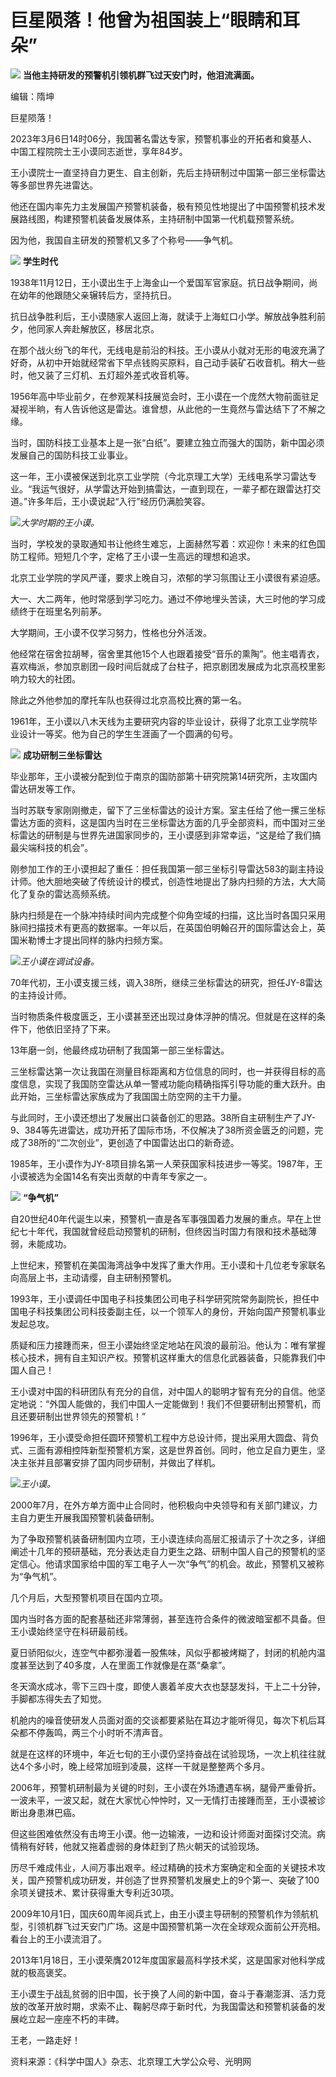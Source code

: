 # 巨星陨落！他曾为祖国装上“眼睛和耳朵”

![](https://inews.gtimg.com/news_bt/OZWDYFtWi3VE4VgLfK2yMU9wAktVVElRxZkzSc6-MikZ4AA/1000)
**当他主持研发的预警机引领机群飞过天安门时，他泪流满面。**

编辑：隋坤

巨星陨落！

2023年3月6日14时06分，我国著名雷达专家，预警机事业的开拓者和奠基人、中国工程院院士王小谟同志逝世，享年84岁。

王小谟院士一直坚持自力更生、自主创新，先后主持研制过中国第一部三坐标雷达等多部世界先进雷达。

他还在国内率先力主发展国产预警机装备，极有预见性地提出了中国预警机技术发展路线图，构建预警机装备发展体系，主持研制中国第一代机载预警系统。

因为他，我国自主研发的预警机又多了个称号——争气机。

![](https://inews.gtimg.com/news_bt/OeKY3v_8WQx3oN-mU6aEBkk4mFJL1UjUw8ybKZ08u9WfkAA/1000)
**学生时代**

1938年11月12日，王小谟出生于上海金山一个爱国军官家庭。抗日战争期间，尚在幼年的他跟随父亲辗转后方，坚持抗日。

抗日战争胜利后，王小谟随家人返回上海，就读于上海虹口小学。解放战争胜利前夕，他同家人奔赴解放区，移居北京。

在那个战火纷飞的年代，无线电是前沿的科技。王小谟从小就对无形的电波充满了好奇，从初中开始就经常省下早点钱购买原料，自己动手装矿石收音机。稍大一些时，他又装了三灯机、五灯超外差式收音机等。

1956年高中毕业前夕，在参观某科技展览会时，王小谟在一个庞然大物前面驻足凝视半晌，有人告诉他这是雷达。谁曾想，从此他的一生竟然与雷达结下了不解之缘。

当时，国防科技工业基本上是一张“白纸”。要建立独立而强大的国防，新中国必须发展自己的国防科技工业事业。

这一年，王小谟被保送到北京工业学院（今北京理工大学）无线电系学习雷达专业。“我运气很好，从学雷达开始到搞雷达，一直到现在，一辈子都在跟雷达打交道。”许多年后，王小谟说起“入行”经历仍满脸笑容。

![](https://inews.gtimg.com/news_bt/Om38q_vov_M5LmZ_F0iXrXQZVO1W6CESr8HQJjHF3us4QAA/1000)_大学时期的王小谟。_

当时，学校发的录取通知书让他终生难忘，上面赫然写着：欢迎你！未来的红色国防工程师。短短几个字，定格了王小谟一生高远的理想和追求。

北京工业学院的学风严谨，要求上晚自习，浓郁的学习氛围让王小谟很有紧迫感。

大一、大二两年，他时常感到学习吃力。通过不停地埋头苦读，大三时他的学习成绩终于在班里名列前茅。

大学期间，王小谟不仅学习努力，性格也分外活泼。

他经常在宿舍拉胡琴，宿舍里其他15个人也跟着接受“音乐的熏陶”。他主唱青衣，喜欢梅派，参加京剧团一段时间后就成了台柱子，把京剧团发展成为北京高校里影响力较大的社团。

除此之外他参加的摩托车队也获得过北京高校比赛的第一名。

1961年，王小谟以八木天线为主要研究内容的毕业设计，获得了北京工业学院毕业设计一等奖。他为自己的学生生涯画了一个圆满的句号。

![](https://inews.gtimg.com/news_bt/OHGC05lPOemLF0cjSHJGU0HIH4z0GDig-EpIzpior0738AA/1000)
**成功研制三坐标雷达**

毕业那年，王小谟被分配到位于南京的国防部第十研究院第14研究所，主攻国内雷达研发等工作。

当时苏联专家刚刚撤走，留下了三坐标雷达的设计方案。室主任给了他一摞三坐标雷达方面的资料，这是国内当时在三坐标雷达方面的几乎全部资料，而中国对三坐标雷达的研制是与世界先进国家同步的，王小谟感到非常幸运，“这是给了我们搞最尖端科技的机会”。

刚参加工作的王小谟担起了重任：担任我国第一部三坐标引导雷达583的副主持设计师。他大胆地突破了传统设计的模式，创造性地提出了脉内扫频的方法，大大简化了复杂的雷达高频系统。

脉内扫频是在一个脉冲持续时间内完成整个仰角空域的扫描，这比当时各国只采用脉间扫描技术有更高的数据率。一年以后，在英国伯明翰召开的国际雷达会上，英国米勒博士才提出同样的脉内扫频方案。

![](https://inews.gtimg.com/news_bt/O58xl29NQkb6h32QVXmDTtbG2_UIbOUjBh58TYV8C6zNgAA/1000)_王小谟在调试设备。_

70年代初，王小谟支援三线，调入38所，继续三坐标雷达的研究，担任JY-8雷达的主持设计师。

当时物质条件极度匮乏，王小谟甚至还出现过身体浮肿的情况。但就是在这样的条件下，他依旧坚持了下来。

13年磨一剑，他最终成功研制了我国第一部三坐标雷达。

三坐标雷达第一次让我国在测量目标距离和方位信息的同时，也一并获得目标的高度信息，实现了我国防空雷达从单一警戒功能向精确指挥引导功能的重大跃升。由此开始，三坐标雷达家族成为了我国国土防空网的主干力量。

与此同时，王小谟还想出了发展出口装备创汇的思路。38所自主研制生产了JY-9、384等先进雷达，成功开拓了国际市场，不仅解决了38所资金匮乏的问题，完成了38所的“二次创业”，更创造了中国雷达出口的新奇迹。

1985年，王小谟作为JY-8项目排名第一人荣获国家科技进步一等奖。1987年，王小谟被选为全国14名有突出贡献的中青年专家之一。

![](https://inews.gtimg.com/news_bt/O48yppKIgrFVb9XRe8aDqNWnIkN_Et_Nf87Lzpb23fm2sAA/1000)
**“争气机”**

自20世纪40年代诞生以来，预警机一直是各军事强国着力发展的重点。早在上世纪七十年代，我国就曾经启动预警机的研制，但终因当时国力有限和技术基础薄弱，未能成功。

上世纪末，预警机在美国海湾战争中发挥了重大作用。王小谟和十几位老专家联名向高层上书，主动请缨，自主研制预警机。

1993年，王小谟调任中国电子科技集团公司电子科学研究院常务副院长，担任中国电子科技集团公司科技委副主任，以一个领军人的身份，开始向国产预警机事业发起总攻。

质疑和压力接踵而来，但王小谟始终坚定地站在风浪的最前沿。他认为：唯有掌握核心技术，拥有自主知识产权。预警机这样重大的信息化武器装备，只能靠我们中国人自己！

王小谟对中国的科研团队有充分的自信，对中国人的聪明才智有充分的自信。他坚定地说：“外国人能做的，我们中国人一定能做到！我们不但要研制出预警机，而且还要研制出世界领先的预警机！”

1996年，王小谟受命担任圆环预警机工程中方总设计师，提出采用大圆盘、背负式、三面有源相控阵新型预警机方案，这是世界首创。同时，他立足自力更生，坚决主张并且部署安排了国内同步研制，并做出了样机。

![](https://inews.gtimg.com/news_bt/O6V7b4NagP3jRQrPHCwWyIOyaJf0luHIn0Ji51FwgARlwAA/1000)_王小谟。_

2000年7月，在外方单方面中止合同时，他积极向中央领导和有关部门建议，力主自力更生开展我国预警机装备研制。

为了争取预警机装备研制国内立项，王小谟连续向高层汇报请示了十次之多，详细阐述十几年的预研基础，充分表达走自力更生之路、研制中国人自己的预警机的坚定信心。他请求国家给中国的军工电子人一次“争气”的机会。故此，预警机又被称为“争气机”。

几个月后，大型预警机项目在国内立项。

国内当时各方面的配套基础还非常薄弱，甚至连符合条件的微波暗室都不具备。但王小谟始终坚守在科研最前线。

夏日骄阳似火，连空气中都弥漫着一股焦味，风似乎都被烤糊了，封闭的机舱内温度甚至达到了40多度，人在里面工作就像是在蒸“桑拿”。

冬天滴水成冰，零下三四十度，即使人裹着羊皮大衣也瑟瑟发抖，干上二十分钟，手脚都冻得失去了知觉。

机舱内的噪音使研发人员面对面的交谈都要紧贴在耳边才能听得见，每次下机后耳朵都不停轰鸣，两三个小时听不清声音。

就是在这样的环境中，年近七旬的王小谟仍坚持奋战在试验现场，一次上机往往就达4个多小时，晚上经常加班到凌晨，这样一干就是整整两个多月。

2006年，预警机研制最为关键的时刻，王小谟在外场遭遇车祸，腿骨严重骨折。一波未平，一波又起，就在大家忧心忡忡时，又一无情打击接踵而至，王小谟被诊断出身患淋巴癌。

但这些困难依然没有击垮王小谟。他一边输液，一边和设计师面对面探讨交流。病情稍有好转，他就又拖着虚弱的身体赶到了热火朝天的试验现场。

历尽千难成伟业，人间万事出艰辛。经过精确的技术方案确定和全面的关键技术攻关，国产预警机成功研发，并创造了世界预警机发展史上的9个第一、突破了100余项关键技术、累计获得重大专利近30项。

2009年10月1日，国庆60周年阅兵式上，由王小谟主导研制的预警机作为领航机型，引领机群飞过天安门广场。这是中国预警机第一次在全球观众面前公开亮相。看台上的王小谟流泪了。

2013年1月18日，王小谟荣膺2012年度国家最高科学技术奖，这是国家对他科学成就的极高褒奖。

王小谟生于战乱贫弱的旧中国，长于换了人间的新中国，奋斗于春潮澎湃、活力竞放的改革开放时期，求索不止、鞠躬尽瘁于新时代，为我国雷达和预警机装备的发展屹立起一座座不朽的丰碑。

王老，一路走好！

资料来源：《科学中国人》杂志、北京理工大学公众号、光明网

